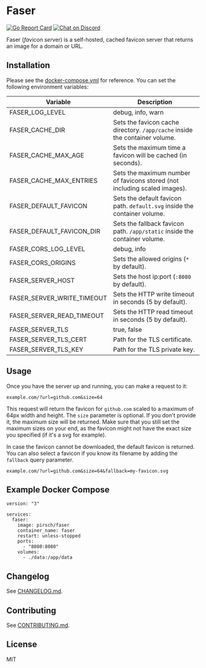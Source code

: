 # Faser

[![Go Report Card](https://goreportcard.com/badge/github.com/pirsch-analytics/faser)](https://goreportcard.com/report/github.com/pirsch-analytics/faser)
<a href="https://discord.gg/fAYm4Cz"><img src="https://img.shields.io/discord/739184135649886288?logo=discord" alt="Chat on Discord"></a>

Faser (*fa*vicon *ser*ver) is a self-hosted, cached favicon server that returns an image for a domain or URL.

## Installation

Please see the [docker-compose.yml](docker-compose.yml) for reference. You can set the following environment variables:

| Variable                   | Description                                                                 |
|----------------------------|-----------------------------------------------------------------------------|
| FASER_LOG_LEVEL            | debug, info, warn                                                           |
| FASER_CACHE_DIR            | Sets the favicon cache directory. `/app/cache` inside the container volume. |
| FASER_CACHE_MAX_AGE        | Sets the maximum time a favicon will be cached (in seconds).                |
| FASER_CACHE_MAX_ENTRIES    | Sets the maximum number of favicons stored (not including scaled images).   |
| FASER_DEFAULT_FAVICON      | Sets the default favicon path. `default.svg` inside the container volume.   |
| FASER_DEFAULT_FAVICON_DIR  | Sets the fallback favicon path. `/app/static` inside the container volume.  |
| FASER_CORS_LOG_LEVEL       | debug, info                                                                 |
| FASER_CORS_ORIGINS         | Sets the allowed origins (`*` by default).                                  |
| FASER_SERVER_HOST          | Sets the host ip:port (`:8080` by default).                                 |
| FASER_SERVER_WRITE_TIMEOUT | Sets the HTTP write timeout in seconds (5 by default).                      |
| FASER_SERVER_READ_TIMEOUT  | Sets the HTTP read timeout in seconds (5 by default).                       |
| FASER_SERVER_TLS           | true, false                                                                 |
| FASER_SERVER_TLS_CERT      | Path for the TLS certificate.                                               |
| FASER_SERVER_TLS_KEY       | Path for the TLS private key.                                               |

## Usage

Once you have the server up and running, you can make a request to it:

```
example.com/?url=github.com&size=64
```

This request will return the favicon for `github.com` scaled to a maximum of 64px width and height. The `size` parameter is optional. If you don't provide it, the maximum size will be returned. Make sure that you still set the maximum sizes on your end, as the favicon might not have the exact size you specified (if it's a svg for example).

In case the favicon cannot be downloaded, the default favicon is returned. You can also select a favicon if you know its filename by adding the `fallback` query parameter.

```
example.com/?url=github.com&size=64&fallback=my-favicon.svg
```

## Example Docker Compose

```
version: "3"

services:
  faser:
    image: pirsch/faser
    container_name: faser
    restart: unless-stopped
    ports:
      - "8080:8080"
    volumes:
      - ./data:/app/data
```

## Changelog

See [CHANGELOG.md](CHANGELOG.md).

## Contributing

See [CONTRIBUTING.md](CONTRIBUTING.md).

## License

MIT
